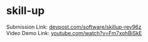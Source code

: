# skill-up

Submission Link: <a href="https://devpost.com/software/skillup-rey96z">devpost.com/software/skillup-rey96z</a>  
Video Demo Link: <a href="https://www.youtube.com/watch?v=Fm7xohBiSkE">youtube.com/watch?v=Fm7xohBiSkE</a>

